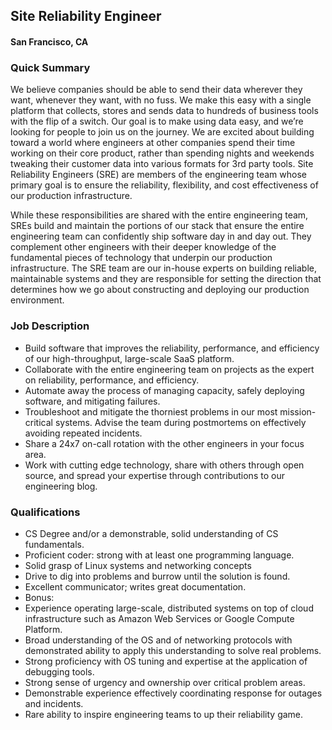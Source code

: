 ## Site Reliability Engineer
#### San Francisco, CA

### Quick Summary
We believe companies should be able to send their data wherever they want, whenever they want, with no fuss. We make this easy with a single platform that collects, stores and sends data to hundreds of business tools with the flip of a switch. Our goal is to make using data easy, and we’re looking for people to join us on the journey. We are excited about building toward a world where engineers at other companies spend their time working on their core product, rather than spending nights and weekends tweaking their customer data into various formats for 3rd party tools.
Site Reliability Engineers (SRE) are members of the engineering team whose primary goal is to ensure the reliability, flexibility, and cost effectiveness of our production infrastructure.

While these responsibilities are shared with the entire engineering team, SREs build and maintain the portions of our stack that ensure the entire engineering team can confidently ship software day in and day out. They complement other engineers with their deeper knowledge of the fundamental pieces of technology that underpin our production infrastructure. The SRE team are our in-house experts on building reliable, maintainable systems and they are responsible for setting the direction that determines how we go about constructing and deploying our production environment.

### Job Description
+	Build software that improves the reliability, performance, and efficiency of our high-throughput, large-scale SaaS platform.
+	Collaborate with the entire engineering team on projects as the expert on reliability, performance, and efficiency.
+	Automate away the process of managing capacity, safely deploying software, and mitigating failures.
+	Troubleshoot and mitigate the thorniest problems in our most mission-critical systems. Advise the team during postmortems on effectively avoiding repeated incidents.
+	Share a 24x7 on-call rotation with the other engineers in your focus area.
+	Work with cutting edge technology, share with others through open source, and spread your expertise through contributions to our engineering blog.

### Qualifications
+	CS Degree and/or a demonstrable, solid understanding of CS fundamentals.
+	Proficient coder: strong with at least one programming language.
+	Solid grasp of Linux systems and networking concepts
+	Drive to dig into problems and burrow until the solution is found.
+	Excellent communicator; writes great documentation.
+	Bonus:
   +	Experience operating large-scale, distributed systems on top of cloud infrastructure such as Amazon Web Services or Google Compute Platform.
   +	Broad understanding of the OS and of networking protocols with demonstrated ability to apply this understanding to solve real problems.
   +	Strong proficiency with OS tuning and expertise at the application of debugging tools.
   +	Strong sense of urgency and ownership over critical problem areas.
   +	Demonstrable experience effectively coordinating response for outages and incidents.
   +	Rare ability to inspire engineering teams to up their reliability game.

